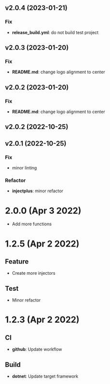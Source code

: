 ## v2.0.4 (2023-01-21)

### Fix

- **release_build.yml**: do not build test project

## v2.0.3 (2023-01-20)

### Fix

- **README.md**: change logo alignment to center

## v2.0.2 (2023-01-20)

### Fix

- **README.md**: change logo alignment to center

## v2.0.2 (2022-10-25)

## v2.0.1 (2022-10-25)

### Fix

- minor linting

### Refactor

- **injectplus**: minor refactor

# 2.0.0 (Apr 3 2022)

- Add more functions

# 1.2.5 (Apr 2 2022)

## Feature

- Create more injectors

## Test

- Minor refactor

# 1.2.3 (Apr 2 2022)

## CI

- **github**: Update workflow

## Build

- **dotnet**: Update target framework

